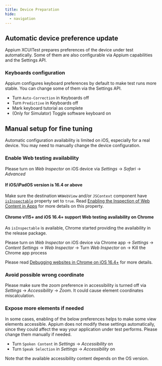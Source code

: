 ```yaml
---
title: Device Preparation
hide:
  - navigation
---
```


## Automatic device preference update

Appium XCUITest prepares preferences of the device under test automatically.
Some of them are also configurable via Appium capabilities and the Settings API.

### Keyboards configuration

Appium configures keyboard preferences by default to make test runs more stable.
You can change some of them via the Settings API.

- Turn `Auto-Correction` in Keyboards off
- Turn `Predictive` in Keyboards off
- Mark keyboard tutorial as complete
- (Only for Simulator) Toggle software keyboard on

## Manual setup for fine tuning

Automatic configuration availability is limited on iOS, especially for a real device. You may need to manually change the device configuration.

### Enable Web testing availability

Please turn on _Web Inspector_ on iOS device via _Settings_ -> _Safari_ -> _Advanced_

#### If iOS/iPadOS version is 16.4 or above

Make sure the destination `WKWebView` and/or `JSContext` component have [`isInspectable`](https://developer.apple.com/documentation/webkit/wkwebview/4111163-isinspectable) property set to `true`.
Read [Enabling the Inspection of Web Content in Apps](https://webkit.org/blog/13936/enabling-the-inspection-of-web-content-in-apps/) for more details on this property.

#### Chrome v115+ and iOS 16.4+ support Web testing availability on Chrome

As `isInspectable` is available, Chrome started providing the availability in the release package.

Please turn on _Web Inspector_ on iOS device via Chrome app -> _Settings_ -> _Content Settings_ -> _Web Inspector_ -> Turn _Web Inspector_ on -> Kill the Chrome app process

Please read [Debugging websites in Chrome on iOS 16.4+](https://developer.chrome.com/blog/debugging-chrome-on-ios/) for more details.

### Avoid possible wrong coordinate

Please make sure the zoom preference in accessibility is turned off via _Settings_ -> _Accessibility_ -> _Zoom_. It could cause element coordinates miscalculation.

### Expose more elements if needed

In some cases, enabling of the below preferences helps to make some view elements accessible. Appium does not modify these settings automatically, since they could affect the way your application under test performs. Please change them manually if needed.

- Turn `Spoken Content` in _Settings_ -> _Accessibility_ on
- Turn `Speak Selection` in _Settings_ -> _Accessibility_ on

Note that the available accessibility content depends on the OS version.

